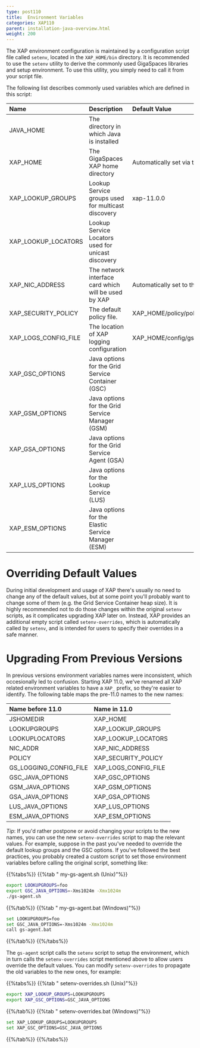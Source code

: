 ```yaml
---
type: post110
title:  Environment Variables
categories: XAP110
parent: installation-java-overview.html
weight: 200
---
```


The XAP environment configuration is maintained by a configuration script file called `setenv`, located in the `XAP_HOME/bin` directory. It is recommended to use the `setenv` utility to derive the commonly used GigaSpaces libraries and setup environment. To use this utility, you simply need to call it from your script file.

The following list describes commonly used variables which are defined in this script:

|Name|Description|Default Value|
|:---|:----------|:------------|
|  JAVA_HOME  |The directory in which Java is installed||
|  XAP_HOME  |The GigaSpaces XAP home directory| Automatically set via the folder structure |
|  XAP_LOOKUP_GROUPS  |Lookup Service groups used for multicast discovery| xap-11.0.0 |
|  XAP_LOOKUP_LOCATORS  | Lookup Service Locators used for unicast discovery||
|  XAP_NIC_ADDRESS  | The network interface card which will be used by XAP | Automatically set to the host name |
|  XAP_SECURITY_POLICY  | The default policy file.|XAP_HOME/policy/policy.all |
|  XAP_LOGS_CONFIG_FILE | The location of XAP logging configuration | XAP_HOME/config/gs_logging.properties |
|  XAP_GSC_OPTIONS  | Java options for the Grid Service Container (GSC) ||
|  XAP_GSM_OPTIONS  | Java options for the Grid Service Manager (GSM) ||
|  XAP_GSA_OPTIONS  | Java options for the Grid Service Agent (GSA) ||
|  XAP_LUS_OPTIONS  | Java options for the Lookup Service (LUS) ||
|  XAP_ESM_OPTIONS  | Java options for the Elastic Service Manager (ESM) ||

# Overriding Default Values

During initial development and usage of XAP there's usually no need to change any of the default values, but at some point you'll probably want to change some of them (e.g. the Grid Service Container heap size). It is highly recommended not to do those changes within the original `setenv` scripts, as it complicates upgrading XAP later on. Instead, XAP provides an additional empty script called `setenv-overrides`, which is automatically called by `setenv`, and is intended for users to specify their overrides in a safe manner.

# Upgrading From Previous Versions

In previous versions environment variables names were inconsistent, which occesionally led to confusion. Starting XAP 11.0, we've renamed all XAP related environment variables to have a `XAP_` prefix, so they're easier to identify. The following table maps the pre-11.0 names to the new names:

|Name before 11.0|Name in 11.0|
|:---|:----------|
|  JSHOMEDIR  |  XAP_HOME  |
|  LOOKUPGROUPS  |  XAP_LOOKUP_GROUPS  |
|  LOOKUPLOCATORS  |  XAP_LOOKUP_LOCATORS  |
|  NIC_ADDR  |  XAP_NIC_ADDRESS  |
|  POLICY  |  XAP_SECURITY_POLICY  |
|  GS_LOGGING_CONFIG_FILE  |  XAP_LOGS_CONFIG_FILE  |
|  GSC_JAVA_OPTIONS  |  XAP_GSC_OPTIONS  |
|  GSM_JAVA_OPTIONS  |  XAP_GSM_OPTIONS  |
|  GSA_JAVA_OPTIONS  |  XAP_GSA_OPTIONS  |
|  LUS_JAVA_OPTIONS  |  XAP_LUS_OPTIONS  |
|  ESM_JAVA_OPTIONS  |  XAP_ESM_OPTIONS  |

*Tip*: If you'd rather postpone or avoid changing your scripts to the new names, you can use the new `setenv-overrides` script to map the relevant values. For example, suppose in the past you've needed to override the default lookup groups and the GSC options. If you've followed the best practices, you probably created a custom script to set those environment variables before calling the original script, something like:

{{%tabs%}}
{{%tab " my-gs-agent.sh (Unix)"%}}
```bash
export LOOKUPGROUPS=foo
export GSC_JAVA_OPTIONS=-Xms1024m -Xmx1024m
./gs-agent.sh
```
{{%/tab%}}
{{%tab " my-gs-agent.bat (Windows)"%}}
```bash
set LOOKUPGROUPS=foo
set GSC_JAVA_OPTIONS=-Xms1024m -Xmx1024m
call gs-agent.bat
```
{{%/tab%}}
{{%/tabs%}}

The `gs-agent` script calls the `setenv` script to setup the environment, which in turn calls the `setenv-overrides` script mentioned above to allow users override the default values. You can modify `setenv-overrides` to propagate the old variables to the new ones, for example:

{{%tabs%}}
{{%tab " setenv-overrides.sh (Unix)"%}}
```bash
export XAP_LOOKUP_GROUPS=LOOKUPGROUPS
export XAP_GSC_OPTIONS=GSC_JAVA_OPTIONS
```
{{%/tab%}}
{{%tab " setenv-overrides.bat (Windows)"%}}
```bash
set XAP_LOOKUP_GROUPS=LOOKUPGROUPS
set XAP_GSC_OPTIONS=GSC_JAVA_OPTIONS
```
{{%/tab%}}
{{%/tabs%}}

